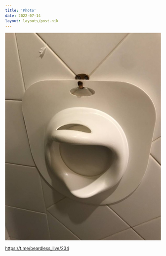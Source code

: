 ```yaml
---
title: 'Photo'
date: 2022-07-14
layout: layouts/post.njk
---
```


![](/img/AgACAgIAAx0CVDWW-AAD6mLQJwu1iuj-ITfNHKK3QjUbg3lcAAL-uzEbAAEHgErY029taSuw8QEAAwIAA3MAAykE.jpg
)


https://t.me/beardless_live/234